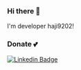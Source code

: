 ### Hi there 👋
I'm developer haji9202!

### Donate 💕
[![Linkedin Badge](https://img.shields.io/badge/Patreon-F96854?style=for-the-badge&logo=patreon&logoColor=white=https://www.patreon.com/haji9202/)](https://www.patreon.com/haji9202/)
<!--
**haji9202/haji9202** is a ✨ _special_ ✨ repository because its `README.md` (this file) appears on your GitHub profile.

Here are some ideas to get you started:

- 🔭 I’m currently working on ...
- 🌱 I’m currently learning ...
- 👯 I’m looking to collaborate on ...
- 🤔 I’m looking for help with ...
- 💬 Ask me about ...
- 📫 How to reach me: ...
- 😄 Pronouns: ...
- ⚡ Fun fact: ...
-->
